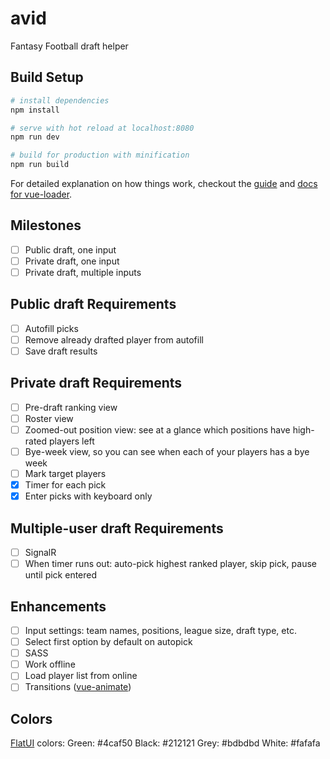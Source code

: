 # avid
Fantasy Football draft helper

## Build Setup

``` bash
# install dependencies
npm install

# serve with hot reload at localhost:8080
npm run dev

# build for production with minification
npm run build
```

For detailed explanation on how things work, checkout the [guide](http://vuejs-templates.github.io/webpack/) and [docs for vue-loader](http://vuejs.github.io/vue-loader).

## Milestones
- [ ] Public draft, one input
- [ ] Private draft, one input
- [ ] Private draft, multiple inputs

## Public draft Requirements
- [ ] Autofill picks
- [ ] Remove already drafted player from autofill
- [ ] Save draft results

## Private draft Requirements
- [ ] Pre-draft ranking view
- [ ] Roster view
- [ ] Zoomed-out position view: see at a glance which positions have high-rated players left
- [ ] Bye-week view, so you can see when each of your players has a bye week
- [ ] Mark target players
- [x] Timer for each pick
- [x] Enter picks with keyboard only

## Multiple-user draft Requirements
- [ ] SignalR
- [ ] When timer runs out: auto-pick highest ranked player, skip pick, pause until pick entered

## Enhancements
- [ ] Input settings: team names, positions, league size, draft type, etc.
- [ ] Select first option by default on autopick
- [ ] SASS
- [ ] Work offline
- [ ] Load player list from online
- [ ] Transitions ([vue-animate](https://github.com/haydenbbickerton/vue-animate))

## Colors
[FlatUI](https://material.google.com/style/color.html#color-color-palette) colors: 
Green: #4caf50
Black: #212121
Grey: #bdbdbd
White: #fafafa